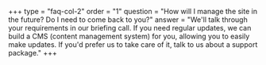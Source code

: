 +++
type = "faq-col-2"
order = "1"
question = "How will I manage the site in the future? Do I need to come back to you?"
answer = "We'll talk through your requirements in our briefing call. If you need regular updates, we can build a CMS (content management system) for you, allowing you to easily make updates. If you'd prefer us to take care of it, talk to us about a support package."
+++
